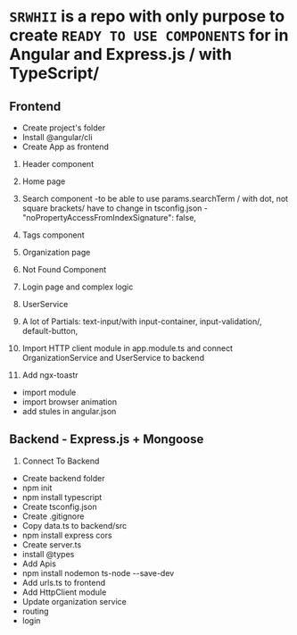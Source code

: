 # `SRWHII` is a repo with only purpose to create `READY TO USE COMPONENTS` for in Angular and Express.js / with TypeScript/

## Frontend

- Create project's folder
- Install @angular/cli
- Create App as frontend

1. Header component
2. Home page
3. Search component
   -to be able to use params.searchTerm / with dot, not square brackets/ have to change in tsconfig.json - "noPropertyAccessFromIndexSignature": false,
4. Tags component
5. Organization page
6. Not Found Component
7. Login page and complex logic
8. UserService
9. A lot of Partials: text-input/with input-container, input-validation/, default-button,

10. Import HTTP client module in app.module.ts and connect OrganizationService and UserService to backend
11. Add ngx-toastr

- import module
- import browser animation
- add stules in angular.json

## Backend - Express.js + Mongoose

1. Connect To Backend
<!-- Here the description will be more detailed ;) -->

- Create backend folder
- npm init
- npm install typescript
- Create tsconfig.json
- Create .gitignore
- Copy data.ts to backend/src
- npm install express cors
- Create server.ts
- install @types
- Add Apis
- npm install nodemon ts-node --save-dev
- Add urls.ts to frontend
- Add HttpClient module
- Update organization service
- routing
- login
